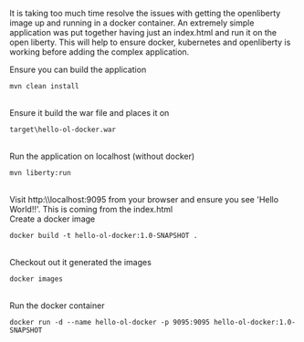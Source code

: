 It is taking too much time resolve the issues with getting the openliberty image up and running in a docker container.  An extremely simple application was put together having just an index.html and run it on the open liberty.  This will help to ensure docker, kubernetes and openliberty is working before adding the complex application. 
<br/>

Ensure you can build the application

    mvn clean install

<br/>
Ensure it build the war file and places it on 

    target\hello-ol-docker.war

<br/>
Run the application on localhost (without docker)

    mvn liberty:run


<br/>
Visit http:\\localhost:9095 from your browser and ensure you see 'Hello World!!'.  This is coming from the index.html

<br/>
Create a docker image

    docker build -t hello-ol-docker:1.0-SNAPSHOT .

<br/>
Checkout out it generated the images

    docker images

<br>
Run the docker container

    docker run -d --name hello-ol-docker -p 9095:9095 hello-ol-docker:1.0-SNAPSHOT
